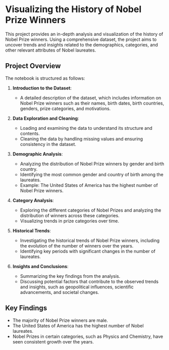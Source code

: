 # Visualizing the History of Nobel Prize Winners

This project provides an in-depth analysis and visualization of the history of Nobel Prize winners. Using a comprehensive dataset, the project aims to uncover trends and insights related to the demographics, categories, and other relevant attributes of Nobel laureates.

## Project Overview

The notebook is structured as follows:

1. **Introduction to the Dataset**:
   - A detailed description of the dataset, which includes information on Nobel Prize winners such as their names, birth dates, birth countries, genders, prize categories, and motivations.

2. **Data Exploration and Cleaning**:
   - Loading and examining the data to understand its structure and contents.
   - Cleaning the data by handling missing values and ensuring consistency in the dataset.

3. **Demographic Analysis**:
   - Analyzing the distribution of Nobel Prize winners by gender and birth country.
   - Identifying the most common gender and country of birth among the laureates.
   - Example: The United States of America has the highest number of Nobel Prize winners.

4. **Category Analysis**:
   - Exploring the different categories of Nobel Prizes and analyzing the distribution of winners across these categories.
   - Visualizing trends in prize categories over time.

5. **Historical Trends**:
   - Investigating the historical trends of Nobel Prize winners, including the evolution of the number of winners over the years.
   - Identifying key periods with significant changes in the number of laureates.

6. **Insights and Conclusions**:
   - Summarizing the key findings from the analysis.
   - Discussing potential factors that contribute to the observed trends and insights, such as geopolitical influences, scientific advancements, and societal changes.

## Key Findings

- The majority of Nobel Prize winners are male.
- The United States of America has the highest number of Nobel laureates.
- Nobel Prizes in certain categories, such as Physics and Chemistry, have seen consistent growth over the years.
